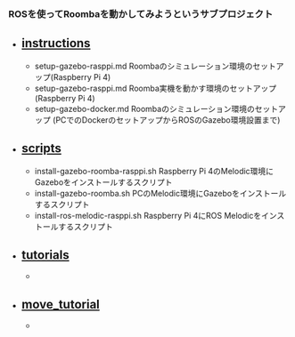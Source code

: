 ### ROSを使ってRoombaを動かしてみようというサブプロジェクト

- ## [instructions][1] 
  - setup-gazebo-rasppi.md Roombaのシミュレーション環境のセットアップ(Raspberry Pi 4)
  - setup-gazebo-rasppi.md Roomba実機を動かす環境のセットアップ(Raspberry Pi 4)
  - setup-gazebo-docker.md Roombaのシミュレーション環境のセットアップ (PCでのDockerのセットアップからROSのGazebo環境設置まで)

- ## [scripts][2]
  - install-gazebo-roomba-rasppi.sh Raspberry Pi 4のMelodic環境にGazeboをインストールするスクリプト
  - install-gazebo-roomba.sh  PCのMelodic環境にGazeboをインストールするスクリプト
  - install-ros-melodic-rasppi.sh  Raspberry Pi 4にROS Melodicをインストールするスクリプト 

- ## [tutorials][3]
  -

- ## [move_tutorial][4]
  - 

[1]:https://github.com/docofab/RoombaControlls/tree/main/ROS/instructions
[2]:https://github.com/docofab/RoombaControlls/tree/main/ROS/scripts
[3]:https://github.com/docofab/RoombaControlls/tree/main/ROS/tutorials
[4]:https://github.com/docofab/RoombaControlls/tree/main/ROS/move_tutorials

